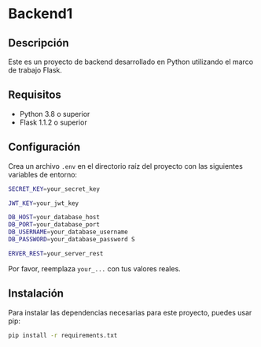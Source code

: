 # Backend1

## Descripción

Este es un proyecto de backend desarrollado en Python utilizando el marco de trabajo Flask.

## Requisitos

- Python 3.8 o superior
- Flask 1.1.2 o superior

## Configuración

Crea un archivo `.env` en el directorio raíz del proyecto con las siguientes variables de entorno:
```bash
SECRET_KEY=your_secret_key 

JWT_KEY=your_jwt_key 

DB_HOST=your_database_host 
DB_PORT=your_database_port 
DB_USERNAME=your_database_username 
DB_PASSWORD=your_database_password S

ERVER_REST=your_server_rest
```
Por favor, reemplaza `your_...` con tus valores reales.

## Instalación

Para instalar las dependencias necesarias para este proyecto, puedes usar pip:

```bash
pip install -r requirements.txt
```
